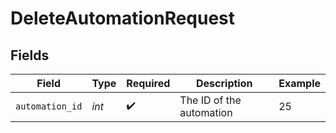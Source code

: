 # DeleteAutomationRequest


## Fields

| Field                    | Type                     | Required                 | Description              | Example                  |
| ------------------------ | ------------------------ | ------------------------ | ------------------------ | ------------------------ |
| `automation_id`          | *int*                    | :heavy_check_mark:       | The ID of the automation | 25                       |